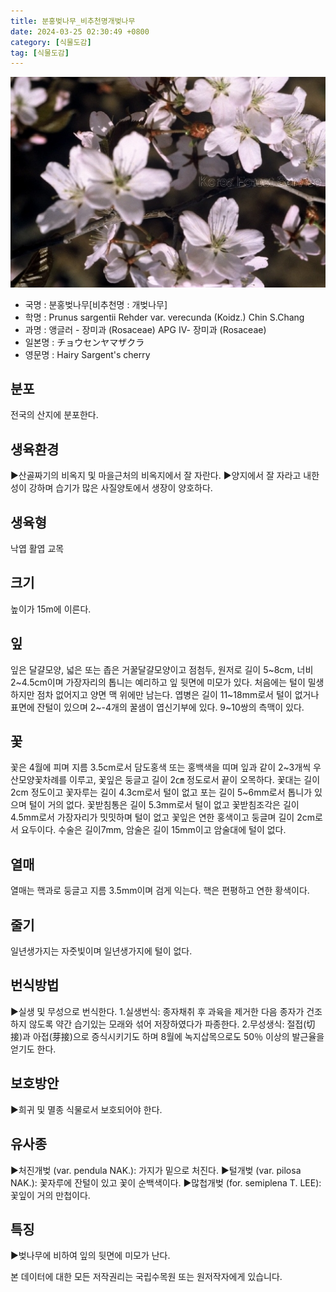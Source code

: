 ```yaml
---
title: 분홍벚나무_비추천명개벚나무
date: 2024-03-25 02:30:49 +0800
category: [식물도감]
tag: [식물도감]
---
```




![분홍벚나무[비추천명 : 개벚나무]](/assets/img/fileUpload/plants/basic/Rosaceae/Prunus/12930/1_th2.JPG)
- 국명 : 분홍벚나무[비추천명 : 개벚나무]
- 학명 : Prunus sargentii Rehder var. verecunda (Koidz.) Chin S.Chang
- 과명 : 앵글러 - 장미과 (Rosaceae) APG Ⅳ- 장미과 (Rosaceae)
- 일본명 : チョウセンヤマザクラ
- 영문명 : Hairy Sargent's cherry


## 분포
전국의 산지에 분포한다.
## 생육환경
▶산골짜기의 비옥지 및 마을근처의 비옥지에서 잘 자란다.
▶양지에서 잘 자라고 내한성이 강하며 습기가 많은 사질양토에서 생장이 양호하다.
## 생육형
낙엽 활엽 교목
## 크기
높이가 15m에 이른다.
## 잎
잎은 달걀모양, 넓은 또는 좁은 거꿀달걀모양이고 점첨두, 원저로 길이 5~8cm, 너비 2~4.5cm이며 가장자리의 톱니는 예리하고 잎 뒷면에 미모가 있다. 처음에는 털이 밀생하지만 점차 없어지고 양면 맥 위에만 남는다. 엽병은 길이 11~18mm로서 털이 없거나 표면에 잔털이 있으며 2~-4개의 꿀샘이 엽신기부에 있다. 9~10쌍의 측맥이 있다.
## 꽃
꽃은 4월에 피며 지름 3.5cm로서 담도홍색 또는 홍백색을 띠며 잎과 같이 2~3개씩 우산모양꽃차례를 이루고, 꽃잎은 둥글고 길이 2㎝ 정도로서 끝이 오목하다. 꽃대는 길이 2cm 정도이고 꽃자루는 길이 4.3cm로서 털이 없고 포는 길이 5~6mm로서 톱니가 있으며 털이 거의 없다. 꽃받침통은 길이 5.3mm로서 털이 없고 꽃받침조각은 길이 4.5mm로서 가장자리가 밋밋하며 털이 없고 꽃잎은 연한 홍색이고 둥글며 길이 2cm로서 요두이다. 수술은 길이7mm, 암술은 길이 15mm이고 암술대에 털이 없다.
## 열매
열매는 핵과로 둥글고 지름 3.5mm이며 검게 익는다. 핵은 편평하고 연한 황색이다.
## 줄기
일년생가지는 자줏빛이며 일년생가지에 털이 없다.
## 번식방법
▶실생 및 무성으로 번식한다. 
1.실생번식: 종자채취 후 과육을 제거한 다음 종자가 건조하지 않도록 약간 습기있는 모래와 섞어 저장하였다가 파종한다. 
2.무성생식: 절접(切接)과 아접(芽接)으로 증식시키기도 하며 8월에 녹지삽목으로도 50％ 이상의 발근율을 얻기도 한다.
## 보호방안
▶희귀 및 멸종 식물로서 보호되어야 한다.
## 유사종
▶처진개벚 (var. pendula NAK.): 가지가 밑으로 처진다.
▶털개벚 (var. pilosa NAK.): 꽃자루에 잔털이 있고 꽃이 순백색이다. 
▶많첩개벚 (for. semiplena T. LEE): 꽃잎이 거의 만첩이다.
## 특징
▶벚나무에 비하여 잎의 뒷면에 미모가 난다.






본 데이터에 대한 모든 저작권리는 국립수목원 또는 원저작자에게 있습니다.
